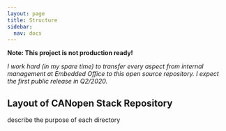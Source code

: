 ```yaml
---
layout: page
title: Structure
sidebar:
  nav: docs
---
```


**Note: This project is not production ready!**

*I work hard (in my spare time) to transfer every aspect from internal management at Embedded Office to this open source repository. I expect the first public release in Q2/2020.*

## Layout of CANopen Stack Repository

describe the purpose of each directory
